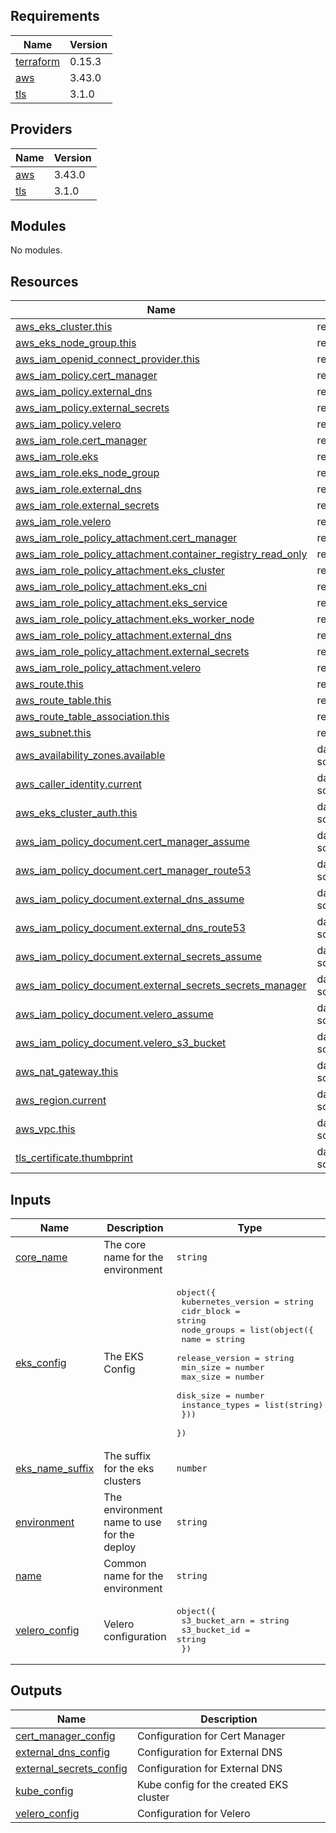## Requirements

| Name | Version |
|------|---------|
| <a name="requirement_terraform"></a> [terraform](#requirement\_terraform) | 0.15.3 |
| <a name="requirement_aws"></a> [aws](#requirement\_aws) | 3.43.0 |
| <a name="requirement_tls"></a> [tls](#requirement\_tls) | 3.1.0 |

## Providers

| Name | Version |
|------|---------|
| <a name="provider_aws"></a> [aws](#provider\_aws) | 3.43.0 |
| <a name="provider_tls"></a> [tls](#provider\_tls) | 3.1.0 |

## Modules

No modules.

## Resources

| Name | Type |
|------|------|
| [aws_eks_cluster.this](https://registry.terraform.io/providers/hashicorp/aws/3.43.0/docs/resources/eks_cluster) | resource |
| [aws_eks_node_group.this](https://registry.terraform.io/providers/hashicorp/aws/3.43.0/docs/resources/eks_node_group) | resource |
| [aws_iam_openid_connect_provider.this](https://registry.terraform.io/providers/hashicorp/aws/3.43.0/docs/resources/iam_openid_connect_provider) | resource |
| [aws_iam_policy.cert_manager](https://registry.terraform.io/providers/hashicorp/aws/3.43.0/docs/resources/iam_policy) | resource |
| [aws_iam_policy.external_dns](https://registry.terraform.io/providers/hashicorp/aws/3.43.0/docs/resources/iam_policy) | resource |
| [aws_iam_policy.external_secrets](https://registry.terraform.io/providers/hashicorp/aws/3.43.0/docs/resources/iam_policy) | resource |
| [aws_iam_policy.velero](https://registry.terraform.io/providers/hashicorp/aws/3.43.0/docs/resources/iam_policy) | resource |
| [aws_iam_role.cert_manager](https://registry.terraform.io/providers/hashicorp/aws/3.43.0/docs/resources/iam_role) | resource |
| [aws_iam_role.eks](https://registry.terraform.io/providers/hashicorp/aws/3.43.0/docs/resources/iam_role) | resource |
| [aws_iam_role.eks_node_group](https://registry.terraform.io/providers/hashicorp/aws/3.43.0/docs/resources/iam_role) | resource |
| [aws_iam_role.external_dns](https://registry.terraform.io/providers/hashicorp/aws/3.43.0/docs/resources/iam_role) | resource |
| [aws_iam_role.external_secrets](https://registry.terraform.io/providers/hashicorp/aws/3.43.0/docs/resources/iam_role) | resource |
| [aws_iam_role.velero](https://registry.terraform.io/providers/hashicorp/aws/3.43.0/docs/resources/iam_role) | resource |
| [aws_iam_role_policy_attachment.cert_manager](https://registry.terraform.io/providers/hashicorp/aws/3.43.0/docs/resources/iam_role_policy_attachment) | resource |
| [aws_iam_role_policy_attachment.container_registry_read_only](https://registry.terraform.io/providers/hashicorp/aws/3.43.0/docs/resources/iam_role_policy_attachment) | resource |
| [aws_iam_role_policy_attachment.eks_cluster](https://registry.terraform.io/providers/hashicorp/aws/3.43.0/docs/resources/iam_role_policy_attachment) | resource |
| [aws_iam_role_policy_attachment.eks_cni](https://registry.terraform.io/providers/hashicorp/aws/3.43.0/docs/resources/iam_role_policy_attachment) | resource |
| [aws_iam_role_policy_attachment.eks_service](https://registry.terraform.io/providers/hashicorp/aws/3.43.0/docs/resources/iam_role_policy_attachment) | resource |
| [aws_iam_role_policy_attachment.eks_worker_node](https://registry.terraform.io/providers/hashicorp/aws/3.43.0/docs/resources/iam_role_policy_attachment) | resource |
| [aws_iam_role_policy_attachment.external_dns](https://registry.terraform.io/providers/hashicorp/aws/3.43.0/docs/resources/iam_role_policy_attachment) | resource |
| [aws_iam_role_policy_attachment.external_secrets](https://registry.terraform.io/providers/hashicorp/aws/3.43.0/docs/resources/iam_role_policy_attachment) | resource |
| [aws_iam_role_policy_attachment.velero](https://registry.terraform.io/providers/hashicorp/aws/3.43.0/docs/resources/iam_role_policy_attachment) | resource |
| [aws_route.this](https://registry.terraform.io/providers/hashicorp/aws/3.43.0/docs/resources/route) | resource |
| [aws_route_table.this](https://registry.terraform.io/providers/hashicorp/aws/3.43.0/docs/resources/route_table) | resource |
| [aws_route_table_association.this](https://registry.terraform.io/providers/hashicorp/aws/3.43.0/docs/resources/route_table_association) | resource |
| [aws_subnet.this](https://registry.terraform.io/providers/hashicorp/aws/3.43.0/docs/resources/subnet) | resource |
| [aws_availability_zones.available](https://registry.terraform.io/providers/hashicorp/aws/3.43.0/docs/data-sources/availability_zones) | data source |
| [aws_caller_identity.current](https://registry.terraform.io/providers/hashicorp/aws/3.43.0/docs/data-sources/caller_identity) | data source |
| [aws_eks_cluster_auth.this](https://registry.terraform.io/providers/hashicorp/aws/3.43.0/docs/data-sources/eks_cluster_auth) | data source |
| [aws_iam_policy_document.cert_manager_assume](https://registry.terraform.io/providers/hashicorp/aws/3.43.0/docs/data-sources/iam_policy_document) | data source |
| [aws_iam_policy_document.cert_manager_route53](https://registry.terraform.io/providers/hashicorp/aws/3.43.0/docs/data-sources/iam_policy_document) | data source |
| [aws_iam_policy_document.external_dns_assume](https://registry.terraform.io/providers/hashicorp/aws/3.43.0/docs/data-sources/iam_policy_document) | data source |
| [aws_iam_policy_document.external_dns_route53](https://registry.terraform.io/providers/hashicorp/aws/3.43.0/docs/data-sources/iam_policy_document) | data source |
| [aws_iam_policy_document.external_secrets_assume](https://registry.terraform.io/providers/hashicorp/aws/3.43.0/docs/data-sources/iam_policy_document) | data source |
| [aws_iam_policy_document.external_secrets_secrets_manager](https://registry.terraform.io/providers/hashicorp/aws/3.43.0/docs/data-sources/iam_policy_document) | data source |
| [aws_iam_policy_document.velero_assume](https://registry.terraform.io/providers/hashicorp/aws/3.43.0/docs/data-sources/iam_policy_document) | data source |
| [aws_iam_policy_document.velero_s3_bucket](https://registry.terraform.io/providers/hashicorp/aws/3.43.0/docs/data-sources/iam_policy_document) | data source |
| [aws_nat_gateway.this](https://registry.terraform.io/providers/hashicorp/aws/3.43.0/docs/data-sources/nat_gateway) | data source |
| [aws_region.current](https://registry.terraform.io/providers/hashicorp/aws/3.43.0/docs/data-sources/region) | data source |
| [aws_vpc.this](https://registry.terraform.io/providers/hashicorp/aws/3.43.0/docs/data-sources/vpc) | data source |
| [tls_certificate.thumbprint](https://registry.terraform.io/providers/hashicorp/tls/3.1.0/docs/data-sources/certificate) | data source |

## Inputs

| Name | Description | Type | Default | Required |
|------|-------------|------|---------|:--------:|
| <a name="input_core_name"></a> [core\_name](#input\_core\_name) | The core name for the environment | `string` | n/a | yes |
| <a name="input_eks_config"></a> [eks\_config](#input\_eks\_config) | The EKS Config | <pre>object({<br>    kubernetes_version = string<br>    cidr_block         = string<br>    node_groups = list(object({<br>      name            = string<br>      release_version = string<br>      min_size        = number<br>      max_size        = number<br>      disk_size       = number<br>      instance_types  = list(string)<br>    }))<br>  })</pre> | n/a | yes |
| <a name="input_eks_name_suffix"></a> [eks\_name\_suffix](#input\_eks\_name\_suffix) | The suffix for the eks clusters | `number` | `1` | no |
| <a name="input_environment"></a> [environment](#input\_environment) | The environment name to use for the deploy | `string` | n/a | yes |
| <a name="input_name"></a> [name](#input\_name) | Common name for the environment | `string` | n/a | yes |
| <a name="input_velero_config"></a> [velero\_config](#input\_velero\_config) | Velero configuration | <pre>object({<br>    s3_bucket_arn = string<br>    s3_bucket_id  = string<br>  })</pre> | n/a | yes |

## Outputs

| Name | Description |
|------|-------------|
| <a name="output_cert_manager_config"></a> [cert\_manager\_config](#output\_cert\_manager\_config) | Configuration for Cert Manager |
| <a name="output_external_dns_config"></a> [external\_dns\_config](#output\_external\_dns\_config) | Configuration for External DNS |
| <a name="output_external_secrets_config"></a> [external\_secrets\_config](#output\_external\_secrets\_config) | Configuration for External DNS |
| <a name="output_kube_config"></a> [kube\_config](#output\_kube\_config) | Kube config for the created EKS cluster |
| <a name="output_velero_config"></a> [velero\_config](#output\_velero\_config) | Configuration for Velero |

